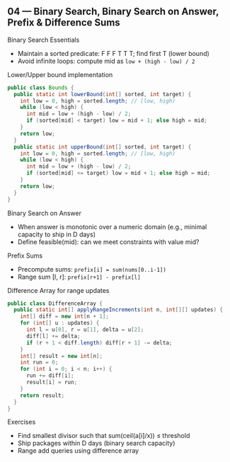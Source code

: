 ## 04 — Binary Search, Binary Search on Answer, Prefix & Difference Sums

Binary Search Essentials
- Maintain a sorted predicate: F F F T T T; find first T (lower bound)
- Avoid infinite loops: compute mid as `low + (high - low) / 2`

Lower/Upper bound implementation
```java
public class Bounds {
  public static int lowerBound(int[] sorted, int target) {
    int low = 0, high = sorted.length; // [low, high)
    while (low < high) {
      int mid = low + (high - low) / 2;
      if (sorted[mid] < target) low = mid + 1; else high = mid;
    }
    return low;
  }
  public static int upperBound(int[] sorted, int target) {
    int low = 0, high = sorted.length; // [low, high)
    while (low < high) {
      int mid = low + (high - low) / 2;
      if (sorted[mid] <= target) low = mid + 1; else high = mid;
    }
    return low;
  }
}
```

Binary Search on Answer
- When answer is monotonic over a numeric domain (e.g., minimal capacity to ship in D days)
- Define feasible(mid): can we meet constraints with value mid?

Prefix Sums
- Precompute sums: `prefix[i] = sum(nums[0..i-1])`
- Range sum [l, r]: `prefix[r+1] - prefix[l]`

Difference Array for range updates
```java
public class DifferenceArray {
  public static int[] applyRangeIncrements(int n, int[][] updates) {
    int[] diff = new int[n + 1];
    for (int[] u : updates) {
      int l = u[0], r = u[1], delta = u[2];
      diff[l] += delta;
      if (r + 1 < diff.length) diff[r + 1] -= delta;
    }
    int[] result = new int[n];
    int run = 0;
    for (int i = 0; i < n; i++) {
      run += diff[i];
      result[i] = run;
    }
    return result;
  }
}
```

Exercises
- Find smallest divisor such that sum(ceil(a[i]/x)) ≤ threshold
- Ship packages within D days (binary search capacity)
- Range add queries using difference array

